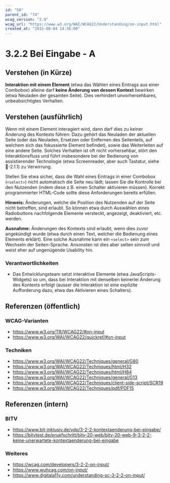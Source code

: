 ```yaml
---
id: "50"
parent_id: "74"
wcag_version: "2.0"
wcag_url: "https://www.w3.org/WAI/WCAG22/Understanding/on-input.html"
created_at: "2015-08-04 14:36:00"
---
```


# 3.2.2 Bei Eingabe - A

## Verstehen (in Kürze)

**Interaktion mit einem Element** (etwa das Wählen eines Eintrags aus einer Combobox) alleine darf **keine Änderung von dessen Kontext** bewirken (etwa Neuladen der gesamten Seite). Dies verhindert unvorhersehbares, unbeabsichtigtes Verhalten.

## Verstehen (ausführlich)

Wenn mit einem Element interagiert wird, dann darf dies zu keiner Änderung des Kontexts führen: Dazu gehört das Neuladen der aktuellen Seite (oder das Neuladen, Ersetzen oder Entfernen des Seitenteils, auf welchem sich das fokussierte Element befindet), sowie das Weiterleiten auf eine andere Seite. Solches Verhalten ist oft nicht vorhersehbar, stört den Interaktionsfluss und führt insbesondere bei der Bedienung von assistierender Technologie (etwa Screenreader, aber auch Tastatur, siehe 📜-2.1.1) zu Verwirrung.

Stellen Sie etwa sicher, dass die Wahl eines Eintrags in einer Combobox (`<select>`) nicht automatisch die Seite neu lädt; lassen Sie die Kontrolle bei den Nutzenden (indem diese z.B. einen Schalter aktivieren müssen). Korrekt programmierter HTML-Code sollte diese Anforderungen bereits erfüllen.

**Hinweis:** Änderungen, welche die Position des Nutzenden auf der Seite nicht betreffen, sind erlaubt. So können etwa durch Auswählen eines Radiobuttons nachfolgende Elemente versteckt, angezeigt, deaktiviert, etc. werden.

**Ausnahme:** Änderungen des Kontexts sind erlaubt, wenn dies zuvor angekündigt wurde (etwa durch einen Text, welcher die Bedienung eines Elements erklärt). Eine solche Ausnahme kann ein `<select>` sein zum Wechseln der Seiten-Sprache. Ansonsten ist dies aber selten sinnvoll und weist eher auf ungenügende Usability hin.

### Verantwortlichkeiten

- Das Entwicklungsteam setzt interaktive Elemente (etwa JavaScripts-Widgets) so um, dass bei Interaktion mit denselben keinerlei Änderung des Kontexts erfolgt (ausser die Interaktion ist eine explizite Aufforderung dazu, etwa das Aktivieren eines Schalters).

## Referenzen (öffentlich)

### WCAG-Varianten
- <https://www.w3.org/TR/WCAG22/#on-input>
- <https://www.w3.org/WAI/WCAG22/quickref/#on-input>

### Techniken
- <https://www.w3.org/WAI/WCAG22/Techniques/general/G80>
- <https://www.w3.org/WAI/WCAG22/Techniques/html/H32>
- <https://www.w3.org/WAI/WCAG22/Techniques/html/H84>
- <https://www.w3.org/WAI/WCAG22/Techniques/general/G13>
- <https://www.w3.org/WAI/WCAG22/Techniques/client-side-script/SCR19>
- <https://www.w3.org/WAI/WCAG22/Techniques/pdf/PDF15>

## Referenzen (intern)

### BITV
- <https://www.bit-inklusiv.de/vdp/3-2-2-kontextaenderung-bei-eingabe/>
- <https://bitvtest.de/pruefschritt/bitv-20-web/bitv-20-web-9-3-2-2-keine-unerwartete-kontextaenderung-bei-eingabe>

### Weiteres
- <https://wcag.com/developers/3-2-2-on-input/>
- <https://www.wuhcag.com/on-input/>
- <https://www.digitala11y.com/understanding-sc-3-2-2-on-input/>